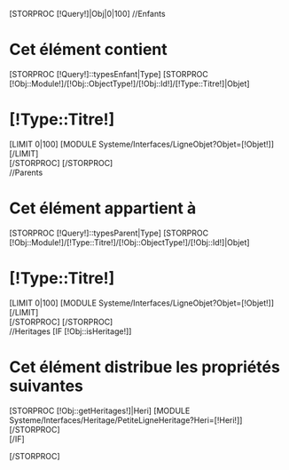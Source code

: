 [STORPROC [!Query!]|Obj|0|100]
	//Enfants
	<div class="Panel">
		<h1>Cet &eacute;l&eacute;ment contient</h1>
		[STORPROC [!Query!]::typesEnfant|Type]
			[STORPROC [!Obj::Module!]/[!Obj::ObjectType!]/[!Obj::Id!]/[!Type::Titre!]|Objet]
			<div class="SousPanel">
				<h1>[!Type::Titre!]</h1>
				<div>
					[LIMIT 0|100]
						[MODULE Systeme/Interfaces/LigneObjet?Objet=[!Objet!]]
					[/LIMIT]
				</div>
			</div>
			[/STORPROC]
		[/STORPROC]
	</div>
	//Parents
	<div class="Panel">
		<h1>Cet &eacute;l&eacute;ment appartient &agrave;</h1>
		[STORPROC [!Query!]::typesParent|Type]
			[STORPROC [!Obj::Module!]/[!Type::Titre!]/[!Obj::ObjectType!]/[!Obj::Id!]|Objet]
			<div class="SousPanel">
				<h1>[!Type::Titre!]</h1>
				<div>
					[LIMIT 0|100]
						[MODULE Systeme/Interfaces/LigneObjet?Objet=[!Objet!]]
					[/LIMIT]
				</div>
			</div>
			[/STORPROC]
		[/STORPROC]
	</div>
	//Heritages
	[IF [!Obj::isHeritage!]]
		<div class="Panel">
			<h1>Cet &eacute;l&eacute;ment distribue les propri&eacute;t&eacute;s suivantes</h1>
			[STORPROC [!Obj::getHeritages!]|Heri]
				[MODULE Systeme/Interfaces/Heritage/PetiteLigneHeritage?Heri=[!Heri!]]
			[/STORPROC]
		</div>
	[/IF]

[/STORPROC]
